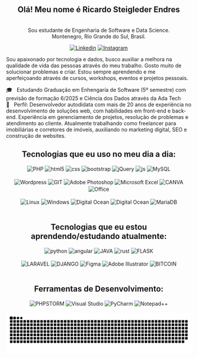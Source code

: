 <div align="center">
<h2>Olá! Meu nome é Ricardo Steigleder Endres </h2></br>
Sou estudante de Engenharia de Software e Data Science. 
</br>Montenegro, Rio Grande do Sul, Brasil.</br>

[![Linkedin](https://img.shields.io/badge/LinkedIn-0077B5?style=for-the-badge&logo=linkedin&logoColor=white)](https://www.linkedin.com/in/ricardoendres/)
[![Instagram](https://img.shields.io/badge/Instagram-E4405F?style=for-the-badge&logo=instagram&logoColor=white)](https://www.instagram.com/ricardo.endres/)
 </div>

Sou apaixonado por tecnologia e dados, busco auxiliar a melhora na qualidade de vida das pessoas através do meu trabalho. Gosto muito de solucionar problemas e criar. Estou sempre aprendendo e me aperfeiçoando através de cursos, workshops, eventos e projetos pessoais.


🎓 &nbsp; Estudando Graduação em Enhengaria de Software (5º semestre) com previsão de formação 6/2025 e Ciência dos Dados através da Ada Tech<br/>
:speech_balloon: &nbsp; Perfil: Desenvolvedor autodidata com mais de 20 anos de experiência no desenvolvimento de soluções web, com habilidades em front-end e back-end. Experiência em gerenciamento de projetos, resolução de problemas e atendimento ao cliente. Atualmente trabalhando como freelancer para imobiliárias e corretores de imóveis, auxiliando no marketing digital, SEO e construção de websites.


<div align="center">


  
  ## Tecnologias que eu uso no meu dia a dia: 
 

<div style="display: inline_block">
 
  <img align="center" alt="PHP" src="https://img.shields.io/badge/PHP-777BB4?style=for-the-badge&logo=php&logoColor=white" />
  <img align="center" alt="html5" src="https://img.shields.io/badge/HTML5-E34F26?style=for-the-badge&logo=html5&logoColor=white" />
  <img align="center" alt="css" src="https://img.shields.io/badge/CSS3-1572B6?style=for-the-badge&logo=css3&logoColor=white" />
  <img align="center" alt="bootstrap" src="https://img.shields.io/badge/Bootstrap-563D7C?style=for-the-badge&logo=bootstrap&logoColor=white" />
  <img align="center" alt="jQuery" src="https://img.shields.io/badge/jQuery-0769AD?style=for-the-badge&logo=jquery&logoColor=white" />
  <img align="center" alt="js" src="https://img.shields.io/badge/JavaScript-F7DF1E?style=for-the-badge&logo=javascript&logoColor=black" />
  <img align="center" alt="MySQL" src="https://img.shields.io/badge/MySQL-00000F?style=for-the-badge&logo=mysql&logoColor=white" /><br/> <br/>
  <img align="center" alt="Wordpress" src="https://img.shields.io/badge/Wordpress-21759B?style=for-the-badge&logo=wordpress&logoColor=white" />
  <img align="center" alt="GIT" src="https://img.shields.io/badge/GIT-E44C30?style=for-the-badge&logo=git&logoColor=white" />
    <img align="center" alt="Adobe Photoshop" src="https://img.shields.io/badge/Adobe%20Photoshop-31A8FF?style=for-the-badge&logo=Adobe%20Photoshop&logoColor=black" />
    <img align="center" alt="Microsoft Excel" src="https://img.shields.io/badge/Microsoft_Excel-217346?style=for-the-badge&logo=microsoft-excel&logoColor=white" />
     <img align="center" alt="CANVA" src="https://img.shields.io/badge/Canva-%2300C4CC.svg?&style=for-the-badge&logo=Canva&logoColor=white" />
   <img align="center" alt="Office" src="https://img.shields.io/badge/Microsoft_Office-D83B01?style=for-the-badge&logo=microsoft-office&logoColor=white" /> <br/> <br/>
   <img align="center" alt="Linux" src="https://img.shields.io/badge/Linux-FCC624?style=for-the-badge&logo=linux&logoColor=black" /> 
    <img align="center" alt="Windows" src="https://img.shields.io/badge/Windows-0078D6?style=for-the-badge&logo=windows&logoColor=white" /> 
    <img align="center" alt="Digital Ocean" src="https://img.shields.io/badge/Digital_Ocean-0080FF?style=for-the-badge&logo=DigitalOcean&logoColor=white" /> 
     <img align="center" alt="Digital Ocean" src="https://img.shields.io/badge/Cloudflare-F38020?style=for-the-badge&logo=Cloudflare&logoColor=white" /> 
      <img align="center" alt="MariaDB" src="https://img.shields.io/badge/MariaDB-003545?style=for-the-badge&logo=mariadb&logoColor=white" /> 
 
 
 
</div><br/>
 
 ## Tecnologias que eu estou aprendendo/estudando atualmente: 
   <div style="display: inline_block">
   <img align="center" alt="python" src="https://img.shields.io/badge/Python-14354C?style=for-the-badge&logo=python&logoColor=white" />
   <img align="center" alt="angular" src="https://img.shields.io/badge/Angular-DD0031?style=for-the-badge&logo=angular&logoColor=white" />
    <img align="center" alt="JAVA" src="https://img.shields.io/badge/Java-ED8B00?style=for-the-badge&logo=openjdk&logoColor=white" />
    <img align="center" alt="rust" src="https://img.shields.io/badge/Rust-000000?style=for-the-badge&logo=rust&logoColor=white" />
    <img align="center" alt="FLASK" src="https://img.shields.io/badge/Flask-000000?style=for-the-badge&logo=flask&logoColor=white" /> <br/> <br/>
    <img align="center" alt="LARAVEL" src="https://img.shields.io/badge/Laravel-FF2D20?style=for-the-badge&logo=laravel&logoColor=white" />
    <img align="center" alt="DJANGO" src="https://img.shields.io/badge/Django-092E20?style=for-the-badge&logo=django&logoColor=white" />
  <img align="center" alt="Figma" src="https://img.shields.io/badge/Figma-F24E1E?style=for-the-badge&logo=figma&logoColor=white" />
  <img align="center" alt="Adobe Illustrator" src="https://img.shields.io/badge/Adobe%20Illustrator-FF9A00?style=for-the-badge&logo=adobe%20illustrator&logoColor=white" />
  <img align="center" alt="BITCOIN" src="https://img.shields.io/badge/Bitcoin-000000?style=for-the-badge&logo=bitcoin&logoColor=white" />
    

  </div>   
    <br/>

## Ferramentas de Desenvolvimento:

<div style="display: inline_block">
  <img align="center" alt="PHPSTORM" src="http://img.shields.io/badge/-PHPStorm-181717?style=for-the-badge&logo=phpstorm&logoColor=white" />
  <img align="center" alt="Visual Studio" src="https://img.shields.io/badge/Visual_Studio-5C2D91?style=for-the-badge&logo=visual%20studio&logoColor=white" />
  <img align="center" alt="PyCharm" src="https://img.shields.io/badge/PyCharm-000000.svg?&style=for-the-badge&logo=PyCharm&logoColor=white" />
   <img align="center" alt="Notepad++" src="https://img.shields.io/badge/Notepad++-90E59A.svg?style=for-the-badge&logo=notepad%2B%2B&logoColor=black" />

</div><br/>

<div> 

<picture>
  <source
    media="(prefers-color-scheme: dark)"
    srcset="
      https://raw.githubusercontent.com/platane/snk/output/github-contribution-grid-snake-dark.svg
    "
  />
  <source
    media="(prefers-color-scheme: light)"
    srcset="
      https://raw.githubusercontent.com/platane/snk/output/github-contribution-grid-snake.svg
    "
  />
  <img
    alt="github contribution grid snake animation"
    src="https://raw.githubusercontent.com/platane/snk/output/github-contribution-grid-snake.svg"
  />
</picture>
 
  </div>
</div>
